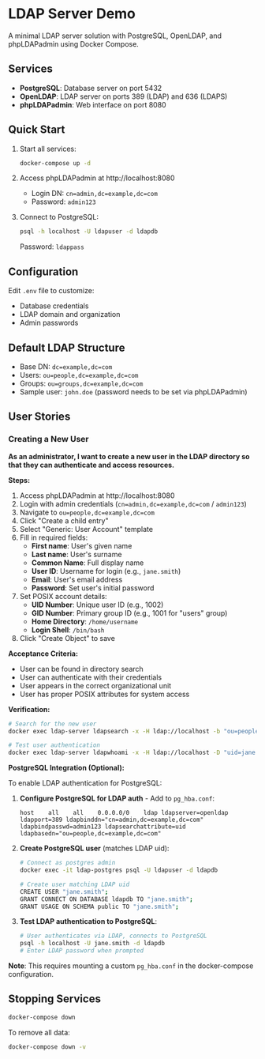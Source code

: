 # LDAP Server Demo

A minimal LDAP server solution with PostgreSQL, OpenLDAP, and phpLDAPadmin using Docker Compose.

## Services

- **PostgreSQL**: Database server on port 5432
- **OpenLDAP**: LDAP server on ports 389 (LDAP) and 636 (LDAPS)
- **phpLDAPadmin**: Web interface on port 8080

## Quick Start

1. Start all services:
   ```bash
   docker-compose up -d
   ```

2. Access phpLDAPadmin at http://localhost:8080
   - Login DN: `cn=admin,dc=example,dc=com`
   - Password: `admin123`

3. Connect to PostgreSQL:
   ```bash
   psql -h localhost -U ldapuser -d ldapdb
   ```
   Password: `ldappass`

## Configuration

Edit `.env` file to customize:
- Database credentials
- LDAP domain and organization
- Admin passwords

## Default LDAP Structure

- Base DN: `dc=example,dc=com`
- Users: `ou=people,dc=example,dc=com`
- Groups: `ou=groups,dc=example,dc=com`
- Sample user: `john.doe` (password needs to be set via phpLDAPadmin)

## User Stories

### Creating a New User

**As an administrator, I want to create a new user in the LDAP directory so that they can authenticate and access resources.**

**Steps:**
1. Access phpLDAPadmin at http://localhost:8080
2. Login with admin credentials (`cn=admin,dc=example,dc=com` / `admin123`)
3. Navigate to `ou=people,dc=example,dc=com`
4. Click "Create a child entry"
5. Select "Generic: User Account" template
6. Fill in required fields:
   - **First name**: User's given name
   - **Last name**: User's surname
   - **Common Name**: Full display name
   - **User ID**: Username for login (e.g., `jane.smith`)
   - **Email**: User's email address
   - **Password**: Set user's initial password
7. Set POSIX account details:
   - **UID Number**: Unique user ID (e.g., 1002)
   - **GID Number**: Primary group ID (e.g., 1001 for "users" group)
   - **Home Directory**: `/home/username`
   - **Login Shell**: `/bin/bash`
8. Click "Create Object" to save

**Acceptance Criteria:**
- User can be found in directory search
- User can authenticate with their credentials
- User appears in the correct organizational unit
- User has proper POSIX attributes for system access

**Verification:**
```bash
# Search for the new user
docker exec ldap-server ldapsearch -x -H ldap://localhost -b "ou=people,dc=example,dc=com" -D "cn=admin,dc=example,dc=com" -w admin123 "(uid=jane.smith)"

# Test user authentication
docker exec ldap-server ldapwhoami -x -H ldap://localhost -D "uid=jane.smith,ou=people,dc=example,dc=com" -w userpassword
```

**PostgreSQL Integration (Optional):**

To enable LDAP authentication for PostgreSQL:

1. **Configure PostgreSQL for LDAP auth** - Add to `pg_hba.conf`:
   ```
   host    all    all    0.0.0.0/0    ldap ldapserver=openldap ldapport=389 ldapbinddn="cn=admin,dc=example,dc=com" ldapbindpasswd=admin123 ldapsearchattribute=uid ldapbasedn="ou=people,dc=example,dc=com"
   ```

2. **Create PostgreSQL user** (matches LDAP uid):
   ```bash
   # Connect as postgres admin
   docker exec -it ldap-postgres psql -U ldapuser -d ldapdb
   
   # Create user matching LDAP uid
   CREATE USER "jane.smith";
   GRANT CONNECT ON DATABASE ldapdb TO "jane.smith";
   GRANT USAGE ON SCHEMA public TO "jane.smith";
   ```

3. **Test LDAP authentication to PostgreSQL**:
   ```bash
   # User authenticates via LDAP, connects to PostgreSQL
   psql -h localhost -U jane.smith -d ldapdb
   # Enter LDAP password when prompted
   ```

**Note**: This requires mounting a custom `pg_hba.conf` in the docker-compose configuration.

## Stopping Services

```bash
docker-compose down
```

To remove all data:
```bash
docker-compose down -v
```